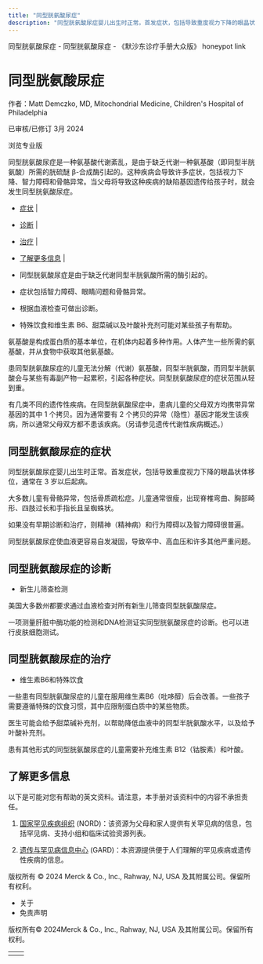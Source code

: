 ```yaml
---
title: "同型胱氨酸尿症"
description: "同型胱氨酸尿症婴儿出生时正常。首发症状，包括导致重度视力下降的眼晶状体移位，通常在 3 岁以后起病。"
---
```


﻿同型胱氨酸尿症 \- 同型胱氨酸尿症 \- 《默沙东诊疗手册大众版》 honeypot link

# 同型胱氨酸尿症

作者：Matt Demczko, MD, Mitochondrial Medicine, Children's Hospital of Philadelphia

已审核/已修订 3月 2024

浏览专业版

同型胱氨酸尿症是一种氨基酸代谢紊乱，是由于缺乏代谢一种氨基酸（即同型半胱氨酸）所需的胱硫醚 β-合成酶引起的。这种疾病会导致许多症状，包括视力下降、智力障碍和骨骼异常。当父母将导致这种疾病的缺陷基因遗传给孩子时，就会发生同型胱氨酸尿症。

- [症状](#症状_v37803097_zh) \|
- [诊断](#诊断_v37803115_zh) \|
- [治疗](#治疗_v37803138_zh) \|
- [了解更多信息](#了解更多信息_v60530254_zh) \|

- 同型胱氨酸尿症是由于缺乏代谢同型半胱氨酸所需的酶引起的。

- 症状包括智力障碍、眼睛问题和骨骼异常。

- 根据血液检查可做出诊断。

- 特殊饮食和维生素 B6、甜菜碱以及叶酸补充剂可能对某些孩子有帮助。


氨基酸是构成蛋白质的基本单位，在机体内起着多种作用。人体产生一些所需的氨基酸，并从食物中获取其他氨基酸。

患同型胱氨酸尿症的儿童无法分解（代谢）氨基酸，同型半胱氨酸，而同型半胱氨酸会与某些有毒副产物一起累积，引起各种症状。同型胱氨酸尿症的症状范围从轻到重。

有几类不同的遗传性疾病。在同型胱氨酸尿症中，患病儿童的父母双方均携带异常基因的其中 1 个拷贝。因为通常要有 2 个拷贝的异常（隐性）基因才能发生该疾病，所以通常父母双方都不患该疾病。（另请参见遗传代谢性疾病概述。）

## 同型胱氨酸尿症的症状

同型胱氨酸尿症婴儿出生时正常。首发症状，包括导致重度视力下降的眼晶状体移位，通常在 3 岁以后起病。

大多数儿童有骨骼异常，包括骨质疏松症。儿童通常很瘦，出现脊椎弯曲、胸部畸形、四肢过长和手指长且呈蜘蛛状。

如果没有早期诊断和治疗，则精神（精神病）和行为障碍以及智力障碍很普遍。

同型胱氨酸尿症使血液更容易自发凝固，导致卒中、高血压和许多其他严重问题。

## 同型胱氨酸尿症的诊断

- 新生儿筛查检测


美国大多数州都要求通过血液检查对所有新生儿筛查同型胱氨酸尿症。

一项测量肝脏中酶功能的检测和DNA检测证实同型胱氨酸尿症的诊断。也可以进行皮肤细胞测试。

## 同型胱氨酸尿症的治疗

- 维生素B6和特殊饮食


一些患有同型胱氨酸尿症的儿童在服用维生素B6（吡哆醇）后会改善。一些孩子需要遵循特殊的饮食习惯，其中应限制蛋白质中的某些物质。

医生可能会给予甜菜碱补充剂，以帮助降低血液中的同型半胱氨酸水平，以及给予叶酸补充剂。

患有其他形式的同型胱氨酸尿症的儿童需要补充维生素 B12（钴胺素）和叶酸。

## 了解更多信息

以下是可能对您有帮助的英文资料。请注意，本手册对该资料中的内容不承担责任。

1. [国家罕见疾病组织](http://rarediseases.org/) (NORD)：该资源为父母和家人提供有关罕见病的信息，包括罕见病、支持小组和临床试验资源列表。

2. [遗传与罕见病信息中心](https://rarediseases.info.nih.gov/gard) (GARD)：本资源提供便于人们理解的罕见疾病或遗传性疾病的信息。




版权所有 © 2024
Merck & Co., Inc., Rahway, NJ, USA 及其附属公司。保留所有权利。

- 关于
- 免责声明

版权所有© 2024Merck & Co., Inc., Rahway, NJ, USA 及其附属公司。保留所有权利。

|     |     |
| --- | --- |
|  |  |
